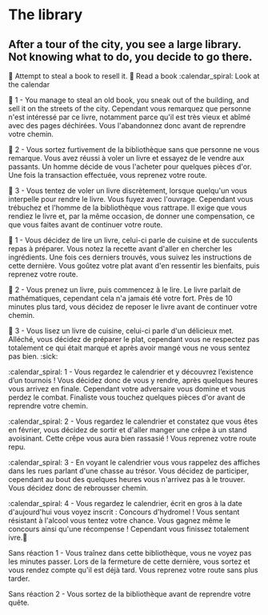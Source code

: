# The library

## After a tour of the city, you see a large library. Not knowing what to do, you decide to go there.

:closed_book: Attempt to steal a book to resell it. :book: Read a book :calendar_spiral: Look at the calendar

:closed_book: 1 - You manage to steal an old book, you sneak out of the building, and sell it on the streets of the city. Cependant vous remarquez que personne n'est intéressé par ce livre, notamment parce qu'il est très vieux et abîmé avec des pages déchirées. Vous l'abandonnez donc avant de reprendre votre chemin.

:closed_book: 2 - Vous sortez furtivement de la bibliothèque sans que personne ne vous remarque. Vous avez réussi à voler un livre et essayez de le vendre aux passants. Un homme décide de vous l'acheter pour quelques pièces d'or. Une fois la transaction effectuée, vous reprenez votre route.

:closed_book: 3 - Vous tentez de voler un livre discrètement, lorsque quelqu'un vous interpelle pour rendre le livre. Vous fuyez avec l'ouvrage. Cependant vous trébuchez et l'homme de la bibliothèque vous rattrape. Il exige que vous rendiez le livre et, par la même occasion, de donner une compensation, ce que vous faites avant de continuer votre route.

:book: 1 - Vous décidez de lire un livre, celui-ci parle de cuisine et de succulents repas à préparer. Vous notez la recette avant d'aller en chercher les ingrédients. Une fois ces derniers trouvés, vous suivez les instructions de cette dernière. Vous goûtez votre plat avant d'en ressentir les bienfaits, puis reprenez votre route.

:book: 2 - Vous prenez un livre, puis commencez à le lire. Le livre parlait de mathématiques, cependant cela n'a jamais été votre fort. Près de 10 minutes plus tard, vous décidez de reposer le livre avant de continuer votre chemin.

:book: 3 - Vous lisez un livre de cuisine, celui-ci parle d'un délicieux met. Alléché, vous décidez de préparer le plat, cependant vous ne respectez pas totalement ce qui était marqué et après avoir mangé vous ne vous sentez pas bien. :sick:

:calendar_spiral: 1 - Vous regardez le calendrier et y découvrez l’existence d’un tournois ! Vous décidez donc de vous y rendre, après quelques heures vous arrivez en finale. Cependant votre adversaire vous domine et vous perdez le combat. Finaliste vous touchez quelques pièces d'or avant de reprendre votre chemin.

:calendar_spiral: 2 - Vous regardez le calendrier et constatez que vous êtes en février, vous décidez de sortir et d'aller manger une crêpe à un stand avoisinant. Cette crêpe vous aura bien rassasié ! Vous reprenez votre route repu.

:calendar_spiral: 3 - En voyant le calendrier vous vous rappelez des affiches dans les rues parlant d'une chasse au trésor. Vous décidez de participer, cependant au bout des quelques heures vous n'arrivez pas à le trouver. Vous décidez donc de rebrousser chemin.

:calendar_spiral:  4 - Vous regardez le calendrier, écrit en gros à la date d'aujourd'hui vous voyez inscrit : Concours d'hydromel ! Vous sentant résistant à l'alcool vous tentez votre chance. Vous gagnez même le concours ainsi qu'une récompense ! Cependant vous finissez totalement ivre.:zany_face:

Sans réaction 1 - Vous traînez dans cette bibliothèque, vous ne voyez pas les minutes passer. Lors de la fermeture de cette dernière, vous sortez et vous rendez compte qu'il est déjà tard. Vous reprenez votre route sans plus tarder.

Sans réaction 2 - Vous sortez de la bibliothèque avant de reprendre votre quête.
